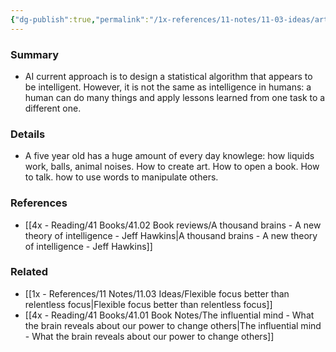 ```yaml
---
{"dg-publish":true,"permalink":"/1x-references/11-notes/11-03-ideas/artificial-intelligence-not-as-smart-as-a-five-year-old/","title":"Artificial intelligence not as smart as a five year old"}
---
```



### Summary
- AI current approach is to design a statistical algorithm that appears to be intelligent. However, it is not the same as intelligence in humans: a human can do many things and apply lessons learned from one task to a different one.
### Details
- A five year old has a huge amount of every day knowlege: how liquids work, balls, animal noises. How to create art. How to open a book. How to talk. how to use words to manipulate others.
### References
- [[4x - Reading/41 Books/41.02 Book reviews/A thousand brains - A new theory of intelligence - Jeff Hawkins\|A thousand brains - A new theory of intelligence - Jeff Hawkins]]
### Related
- [[1x - References/11 Notes/11.03 Ideas/Flexible focus better than relentless focus\|Flexible focus better than relentless focus]]
- [[4x - Reading/41 Books/41.01 Book Notes/The influential mind - What the brain reveals about our power to change others\|The influential mind - What the brain reveals about our power to change others]]
